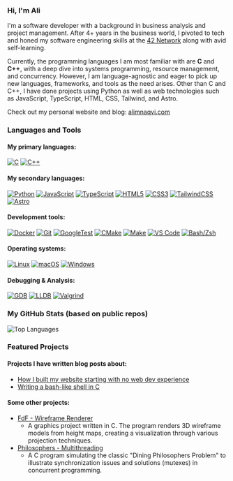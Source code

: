 ### Hi, I'm Ali

I'm a software developer with a background in business analysis and project management. After 4+ years in the business world, I pivoted to tech and honed my software engineering skills at the [42 Network](https://www.42network.org/) along with avid self-learning.

Currently, the programming languages I am most familiar with are **C** and **C++**, with a deep dive into systems programming, resource management, and concurrency. However, I am language-agnostic and eager to pick up new languages, frameworks, and tools as the need arises. Other than C and C++, I have done projects using Python as well as web technologies such as JavaScript, TypeScript, HTML, CSS, Tailwind, and Astro.

Check out my personal website and blog: [alimnaqvi.com](https://www.alimnaqvi.com)

### Languages and Tools
#### My primary languages:
[![C](https://img.shields.io/badge/C-A8B9CC?style=flat&logo=c&logoColor=white)](#)
[![C++](https://img.shields.io/badge/C%2B%2B-00599C?style=flat&logo=c%2B%2B&logoColor=white)](#)  
  
#### My secondary languages:
[![Python](https://img.shields.io/badge/Python-3776AB?style=flat&logo=python&logoColor=white)](#)
[![JavaScript](https://img.shields.io/badge/JavaScript-F7DF1E?style=flat&logo=javascript&logoColor=black)](#)
[![TypeScript](https://img.shields.io/badge/TypeScript-3178C6?style=flat&logo=typescript&logoColor=white)](#)
[![HTML5](https://img.shields.io/badge/HTML5-E34F26?style=flat&logo=html5&logoColor=white)](#)
[![CSS3](https://img.shields.io/badge/CSS3-1572B6?style=flat&logo=css3&logoColor=white)](#)
[![TailwindCSS](https://img.shields.io/badge/Tailwind_CSS-38B2AC?style=flat&logo=tailwind-css&logoColor=white)](#)
[![Astro](https://img.shields.io/badge/Astro-BC52EE?style=flat&logo=astro&logoColor=white)](#)  
  
#### Development tools:
[![Docker](https://img.shields.io/badge/Docker-2496ED?style=flat&logo=docker&logoColor=white)](#)
[![Git](https://img.shields.io/badge/Git-F05032?style=flat&logo=git&logoColor=white)](#)
[![GoogleTest](https://img.shields.io/badge/GoogleTest-4285F4?style=flat&logo=google&logoColor=white)](#)
[![CMake](https://img.shields.io/badge/CMake-064F8C?style=flat&logo=cmake&logoColor=white)](#)
[![Make](https://img.shields.io/badge/Make-grey?style=flat)](#)
[![VS Code](https://img.shields.io/badge/VS_Code-007ACC?style=flat&logo=visual-studio-code&logoColor=white)](#)
[![Bash/Zsh](https://img.shields.io/badge/Bash%2FZsh-4EAA25?style=flat&logo=gnometerminal&logoColor=white)](#)  
  
#### Operating systems:
[![Linux](https://img.shields.io/badge/Linux-FCC624?style=flat&logo=linux&logoColor=black)](#)
[![macOS](https://img.shields.io/badge/macOS-000000?style=flat&logo=apple&logoColor=white)](#)
[![Windows](https://img.shields.io/badge/Windows-0078D4?style=flat&logo=windows&logoColor=white)](#)  
  
#### Debugging & Analysis:
[![GDB](https://img.shields.io/badge/GDB-grey?style=flat)](#)
[![LLDB](https://img.shields.io/badge/LLDB-grey?style=flat)](#)
[![Valgrind](https://img.shields.io/badge/Valgrind-grey?style=flat)](#)

### My GitHub Stats (based on public repos)
<img src="https://github-readme-stats.vercel.app/api/top-langs/?username=alimnaqvi&layout=compact&theme=transparent&hide_border=true" alt="Top Languages" />

### Featured Projects

#### Projects I have written blog posts about:
* [How I built my website starting with no web dev experience](https://www.alimnaqvi.com/blog/this-website)
* [Writing a bash-like shell in C](https://www.alimnaqvi.com/blog/minishell)

#### Some other projects:
* [FdF - Wireframe Renderer](https://github.com/alimnaqvi/FdF)
  * A graphics project written in C. The program renders 3D wireframe models from height maps, creating a visualization through various projection techniques.
* [Philosophers - Multithreading](https://github.com/alimnaqvi/philosophers)
  * A C program simulating the classic "Dining Philosophers Problem" to illustrate synchronization issues and solutions (mutexes) in concurrent programming.
